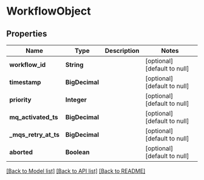 # WorkflowObject
## Properties

| Name | Type | Description | Notes |
|------------ | ------------- | ------------- | -------------|
| **workflow\_id** | **String** |  | [optional] [default to null] |
| **timestamp** | **BigDecimal** |  | [optional] [default to null] |
| **priority** | **Integer** |  | [optional] [default to null] |
| **mq\_activated\_ts** | **BigDecimal** |  | [optional] [default to null] |
| **\_mqs\_retry\_at\_ts** | **BigDecimal** |  | [optional] [default to null] |
| **aborted** | **Boolean** |  | [optional] [default to null] |

[[Back to Model list]](../README.md#documentation-for-models) [[Back to API list]](../README.md#documentation-for-api-endpoints) [[Back to README]](../README.md)

